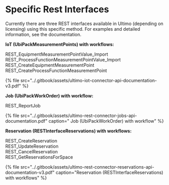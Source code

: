# Specific Rest Interfaces

Currently there are three REST interfaces available in Ultimo \(depending on licensing\) using this specific method. For examples and detailed information, see the documentation.

**IoT \(UbiPackMeasurementPoints\) with workflows:**

REST\_EquipmentMeasurementPointValue\_Import  
REST\_ProcessFunctionMeasurementPointValue\_Import  
REST\_CreateEquipmentMeasurementPoint  
REST\_CreateProcessFunctionMeasurementPoint

{% file src="../.gitbook/assets/ultimo-iot-connector-api-documentation-v3.pdf" %}

**Job \(UbiPackWorkOrder\) with workflow:**

REST\_ReportJob

{% file src="../.gitbook/assets/ultimo-rest-connector-jobs-api-documentation.pdf" caption=" Job \(UbiPackWorkOrder\) with workflow" %}

**Reservation \(RESTInterfaceReservations\) with workflows:**

REST\_CreateReservation  
REST\_UpdateReservation  
REST\_CancelReservation  
REST\_GetReservationsForSpace

{% file src="../.gitbook/assets/ultimo-rest-connector-reservations-api-documentation-v3.pdf" caption="Reservation \(RESTInterfaceReservations\) with workflows" %}

